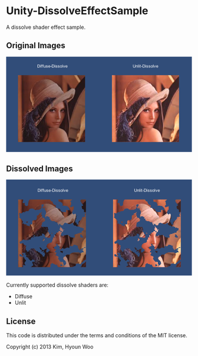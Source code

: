 Unity-DissolveEffectSample
==========================

A dissolve shader effect sample.

Original Images
---------------
![Original Images](./images/dissolve01.png "Dissolve Shader")

Dissolved Images
---------------
![Dissolved Images](./images/dissolve02.png "Dissolve Shader")

Currently supported dissolve shaders are:
* Diffuse
* Unlit

License
-------

This code is distributed under the terms and conditions of the MIT license.

Copyright (c) 2013 Kim, Hyoun Woo